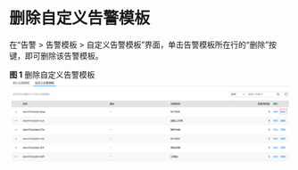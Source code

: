 # 删除自定义告警模板<a name="ZH-CN_TOPIC_0084572186"></a>

在“告警 \> 告警模板 \> 自定义告警模板”界面，单击告警模板所在行的“删除”按键，即可删除该告警模板。

**图 1**  删除自定义告警模板<a name="fig1713616122115"></a>  
![](figures/删除自定义告警模板.png "删除自定义告警模板")


